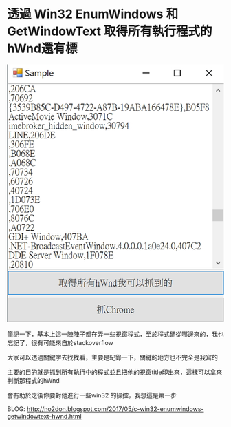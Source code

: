 # 透過 Win32 EnumWindows 和 GetWindowText 取得所有執行程式的hWnd還有標

![alt 預覽](https://github.com/donma/GetAllWindowsHwnd/blob/master/sample.jpg?raw=true)

筆記一下，基本上這一陣陣子都在弄一些視窗程式，至於程式碼從哪邊來的，我也忘記了，很有可能來自於stackoverflow 

大家可以透過關鍵字去找找看，主要是紀錄一下，關鍵的地方也不完全是我寫的

主要的目的就是抓到所有執行中的程式並且把他的視窗title印出來，這樣可以拿來判斷那程式的hWnd 

會有助於之後你要對他進行一些win32 的操控，我想這是第一步

BLOG:
http://no2don.blogspot.com/2017/05/c-win32-enumwindows-getwindowtext-hwnd.html
